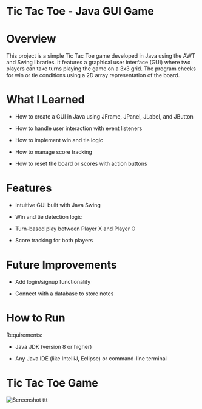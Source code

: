 # Tic Tac Toe - Java GUI Game
# Overview
This project is a simple Tic Tac Toe game developed in Java using the AWT and Swing libraries. It features a graphical user interface (GUI) where two players can take turns playing the game on a 3x3 grid. The program checks for win or tie conditions using a 2D array representation of the board.

#  What I Learned
* How to create a GUI in Java using JFrame, JPanel, JLabel, and JButton

* How to handle user interaction with event listeners

* How to implement win and tie logic

* How to manage score tracking

* How to reset the board or scores with action buttons

#  Features
* Intuitive GUI built with Java Swing

* Win and tie detection logic

* Turn-based play between Player X and Player O

* Score tracking for both players

#  Future Improvements
* Add login/signup functionality

* Connect with a database to store notes

# How to Run
Requirements:
* Java JDK (version 8 or higher)

* Any Java IDE (like IntelliJ, Eclipse) or command-line terminal

# Tic Tac Toe Game 
![Screenshot ttt](https://github.com/user-attachments/assets/96921948-5e0e-468a-86de-8ef862956f8e)

